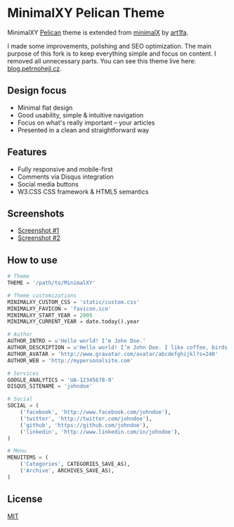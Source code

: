 MinimalXY Pelican Theme
=======================

MinimalXY [Pelican](https://getpelican.com/) theme is extended from [minimalX](https://github.com/art1fa/minimalX) by [art1fa](https://github.com/art1fa).

I made some improvements, polishing and SEO optimization. The main purpose of this fork is to keep everything simple and focus on content. I removed all unnecessary parts. You can see this theme live here: [blog.petrnohejl.cz](http://blog.petrnohejl.cz/).


Design focus
------------

- Minimal flat design
- Good usability, simple & intuitive navigation
- Focus on what's really important &ndash; your articles
- Presented in a clean and straightforward way


Features
--------

- Fully responsive and mobile-first
- Comments via Disqus integration
- Social media buttons
- W3.CSS CSS framework & HTML5 semantics


Screenshots
-----------

- [Screenshot #1](screenshot1.png)
- [Screenshot #2](screenshot2.png)


How to use
----------

```python
# Theme
THEME = '/path/to/MinimalXY'

# Theme customizations
MINIMALXY_CUSTOM_CSS = 'static/custom.css'
MINIMALXY_FAVICON = 'favicon.ico'
MINIMALXY_START_YEAR = 2009
MINIMALXY_CURRENT_YEAR = date.today().year

# Author
AUTHOR_INTRO = u'Hello world! I’m John Doe.'
AUTHOR_DESCRIPTION = u'Hello world! I’m John Doe. I like coffee, birds and Python.'
AUTHOR_AVATAR = 'http://www.gravatar.com/avatar/abcdefghijkl?s=240'
AUTHOR_WEB = 'http://mypersonalsite.com'

# Services
GOOGLE_ANALYTICS = 'UA-12345678-9'
DISQUS_SITENAME = 'johndoe'

# Social
SOCIAL = (
    ('facebook', 'http://www.facebook.com/johndoe'),
    ('twitter', 'http://twitter.com/johndoe'),
    ('github', 'https://github.com/johndoe'),
    ('linkedin', 'http://www.linkedin.com/in/johndoe'),
)

# Menu
MENUITEMS = (
    ('Categories', CATEGORIES_SAVE_AS),
    ('Archive', ARCHIVES_SAVE_AS),
)
```


License
-------

[MIT](LICENSE)
